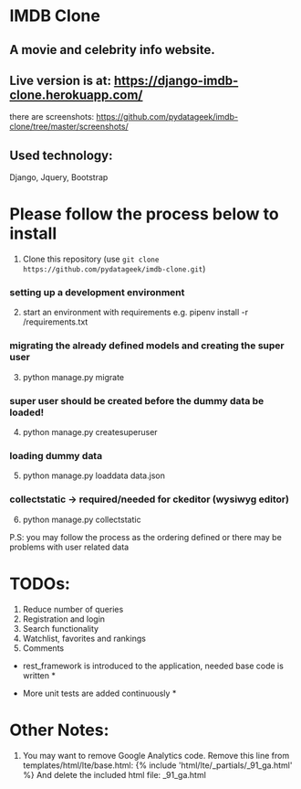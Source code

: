 # IMDB Clone
## A movie and celebrity info website.
## Live version is at: https://django-imdb-clone.herokuapp.com/

there are screenshots: https://github.com/pydatageek/imdb-clone/tree/master/screenshots/

## Used technology:
Django, Jquery, Bootstrap

# Please follow the process below to install

1. Clone this repository (use `git clone https://github.com/pydatageek/imdb-clone.git`)

### setting up a development environment
2. start an environment with requirements
   e.g. pipenv install -r <project-folder>/requirements.txt

### migrating the already defined models and creating the super user
3. python manage.py migrate

### super user should be created before the dummy data be loaded!
4. python manage.py createsuperuser

### loading dummy data
5. python manage.py loaddata data.json

### collectstatic -> required/needed for ckeditor (wysiwyg editor) 
6. python manage.py collectstatic

P.S: you may follow the process as the ordering defined or there may be problems with user related data

# TODOs:
1. Reduce number of queries
2. Registration and login
3. Search functionality
4. Watchlist, favorites and rankings
5. Comments

* rest_framework is introduced to the application, needed base code is written *

* More unit tests are added continuously *

# Other Notes:
1. You may want to remove Google Analytics code.
    Remove this line from templates/html/lte/base.html:
      {% include 'html/lte/_partials/_91_ga.html' %}
    And delete the included html file:
      _91_ga.html